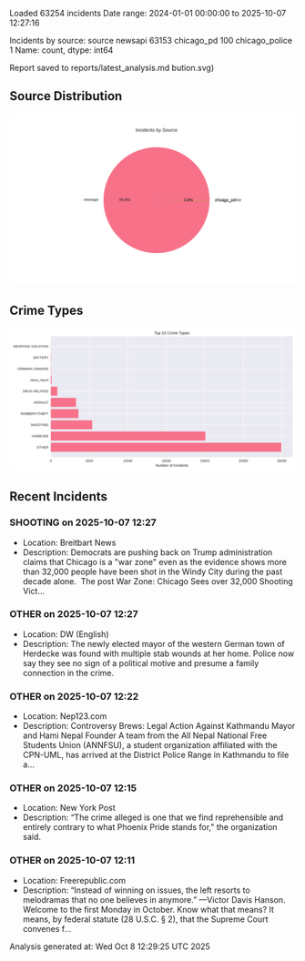 
Loaded 63254 incidents
Date range: 2024-01-01 00:00:00 to 2025-10-07 12:27:16

Incidents by source:
source
newsapi           63153
chicago_pd          100
chicago_police        1
Name: count, dtype: int64

Report saved to reports/latest_analysis.md
bution.svg)

## Source Distribution
![Source Distribution](images/source_distribution.svg)

## Crime Types
![Crime Types](images/crime_types.svg)

## Recent Incidents

### SHOOTING on 2025-10-07 12:27
- Location: Breitbart News
- Description: Democrats are pushing back on Trump administration claims that Chicago is a "war zone" even as the evidence shows more than 32,000 people have been shot in the Windy City during the past decade alone. 
The post War Zone: Chicago Sees over 32,000 Shooting Vict…


### OTHER on 2025-10-07 12:27
- Location: DW (English)
- Description: The newly elected mayor of the western German town of Herdecke was found with multiple stab wounds at her home. Police now say they see no sign of a political motive and presume a family connection in the crime.


### OTHER on 2025-10-07 12:22
- Location: Nep123.com
- Description: Controversy Brews: Legal Action Against Kathmandu Mayor and Hami Nepal Founder A team from the All Nepal National Free Students Union (ANNFSU), a student organization affiliated with the CPN-UML, has arrived at the District Police Range in Kathmandu to file a…


### OTHER on 2025-10-07 12:15
- Location: New York Post
- Description: “The crime alleged is one that we find reprehensible and entirely contrary to what Phoenix Pride stands for," the organization said.


### OTHER on 2025-10-07 12:11
- Location: Freerepublic.com
- Description: “Instead of winning on issues, the left resorts to melodramas that no one believes in anymore.” —Victor Davis Hanson. Welcome to the first Monday in October. Know what that means? It means, by federal statute (28 U.S.C. § 2), that the Supreme Court convenes f…

Analysis generated at: Wed Oct  8 12:29:25 UTC 2025
